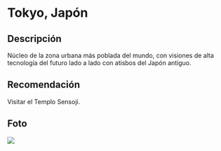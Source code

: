 # Tokyo, Japón

## Descripción
Núcleo de la zona urbana más poblada del mundo, con visiones de alta tecnología del futuro lado a lado con atisbos del Japón antiguo.

## Recomendación
Visitar el Templo Sensoji.

## Foto
![](https://media.istockphoto.com/id/1390815938/es/foto/ciudad-de-tokio-en-jap%C3%B3n.jpg?s=612x612&w=0&k=20&c=Vf3r1Qf3h-wRyrxOiZQBpZpzxjT3G3sLypwmbqgQxtU=)